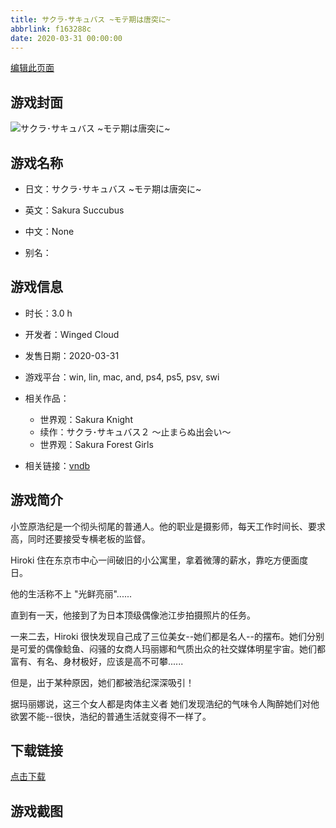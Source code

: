 ```yaml
---
title: サクラ･サキュバス ~モテ期は唐突に~
abbrlink: f163288c
date: 2020-03-31 00:00:00
---
```

[编辑此页面](https://github.com/ACG-3/ADV3-source/blob/main/source/_posts/%E3%82%B5%E3%82%AF%E3%83%A9%EF%BD%A5%E3%82%B5%E3%82%AD%E3%83%A5%E3%83%90%E3%82%B9%20~%E3%83%A2%E3%83%86%E6%9C%9F%E3%81%AF%E5%94%90%E7%AA%81%E3%81%AB~.md)

## 游戏封面

![サクラ･サキュバス ~モテ期は唐突に~](https://pan.timero.xyz/d/onedrive/img_lib_001/%E3%82%B5%E3%82%AF%E3%83%A9%EF%BD%A5%E3%82%B5%E3%82%AD%E3%83%A5%E3%83%90%E3%82%B9%20~%E3%83%A2%E3%83%86%E6%9C%9F%E3%81%AF%E5%94%90%E7%AA%81%E3%81%AB~_cover.avif)


## 游戏名称

- 日文：サクラ･サキュバス ~モテ期は唐突に~
- 英文：Sakura Succubus
- 中文：None

- 别名：


## 游戏信息

- 时长：3.0 h
- 开发者：Winged Cloud
- 发售日期：2020-03-31
- 游戏平台：win, lin, mac, and, ps4, ps5, psv, swi
- 相关作品：
   - 世界观：Sakura Knight
   - 续作：サクラ･サキュバス２ ～止まらぬ出会い～
   - 世界观：Sakura Forest Girls

- 相关链接：[vndb](https://vndb.org/v28187)


## 游戏简介

小笠原浩纪是一个彻头彻尾的普通人。他的职业是摄影师，每天工作时间长、要求高，同时还要接受专横老板的监督。

Hiroki 住在东京市中心一间破旧的小公寓里，拿着微薄的薪水，靠吃方便面度日。

他的生活称不上 "光鲜亮丽"......

直到有一天，他接到了为日本顶级偶像池江步拍摄照片的任务。

一来二去，Hiroki 很快发现自己成了三位美女--她们都是名人--的摆布。她们分别是可爱的偶像鲶鱼、闷骚的女商人玛丽娜和气质出众的社交媒体明星宇宙。她们都富有、有名、身材极好，应该是高不可攀......

但是，出于某种原因，她们都被浩纪深深吸引！

据玛丽娜说，这三个女人都是肉体主义者 她们发现浩纪的气味令人陶醉她们对他欲罢不能--很快，浩纪的普通生活就变得不一样了。




## 下载链接

[点击下载](https://pan.timero.xyz/onedrive/adv_lib_001/%E3%82%B5%E3%82%AF%E3%83%A9%EF%BD%A5%E3%82%B5%E3%82%AD%E3%83%A5%E3%83%90%E3%82%B9%20~%E3%83%A2%E3%83%86%E6%9C%9F%E3%81%AF%E5%94%90%E7%AA%81%E3%81%AB~)


## 游戏截图


